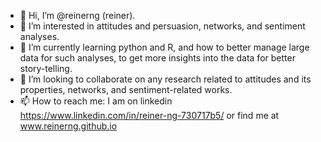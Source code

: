 - 👋 Hi, I’m @reinerng (reiner). 
- 👀 I’m interested in attitudes and persuasion, networks, and sentiment analyses.
- 🌱 I’m currently learning python and R, and how to better manage large data for such analyses, to get more insights into the data for better story-telling.
- 💞️ I’m looking to collaborate on any research related to attitudes and its properties, networks, and sentiment-related works.
- 📫 How to reach me: I am on linkedin https://www.linkedin.com/in/reiner-ng-730717b5/ or find me at www.reinerng.github.io

<!---
reinerng/reinerng is a ✨ special ✨ repository because its `README.md` (this file) appears on your GitHub profile.
You can click the Preview link to take a look at your changes.
--->
